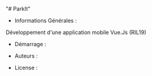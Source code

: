 "# ParkIt" 

- Informations Générales :

Développement d'une application mobile Vue.Js (RIL19)

- Démarrage :

- Auteurs :

- License :

